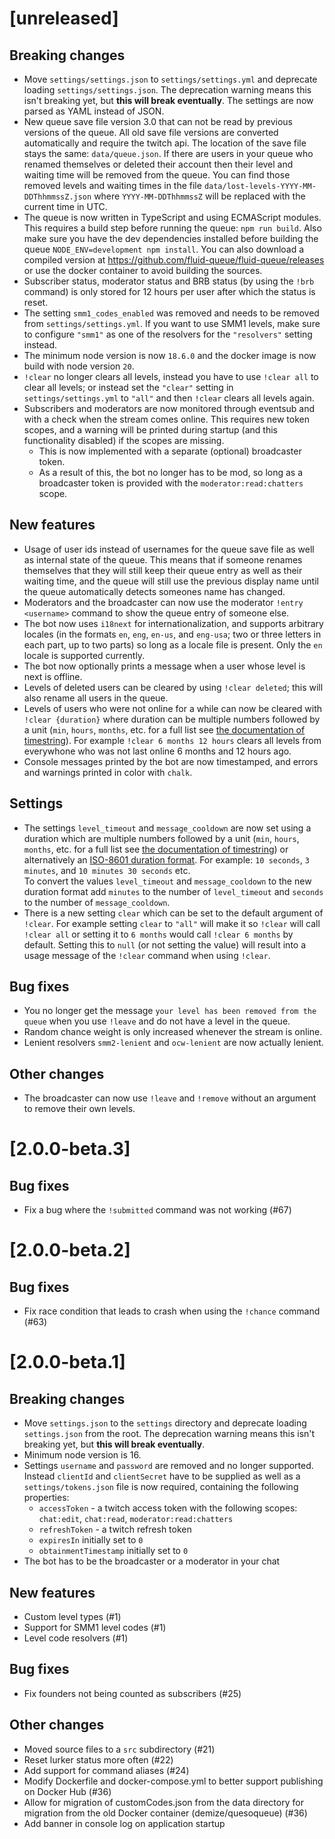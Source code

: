 # [unreleased]

## Breaking changes

- Move `settings/settings.json` to `settings/settings.yml` and deprecate loading
  `settings/settings.json`. The deprecation warning means this isn't breaking
  yet, but **this will break eventually**.
  The settings are now parsed as YAML instead of JSON.
- New queue save file version 3.0 that can not be read by previous versions of the queue.
  All old save file versions are converted automatically and require the twitch api.
  The location of the save file stays the same: `data/queue.json`.
  If there are users in your queue who renamed themselves or deleted their account then their level and waiting time will be removed from the queue.
  You can find those removed levels and waiting times in the file `data/lost-levels-YYYY-MM-DDThhmmssZ.json` where `YYYY-MM-DDThhmmssZ` will be replaced with the current time in UTC.
- The queue is now written in TypeScript and using ECMAScript modules.
  This requires a build step before running the queue: `npm run build`.
  Also make sure you have the dev dependencies installed before building the queue `NODE_ENV=development npm install`.
  You can also download a compiled version at <https://github.com/fluid-queue/fluid-queue/releases> or use the docker container to avoid building the sources.
- Subscriber status, moderator status and BRB status (by using the `!brb` command) is only stored for 12 hours per user after which the status is reset.
- The setting `smm1_codes_enabled` was removed and needs to be removed from `settings/settings.yml`. If you want to use SMM1 levels, make sure to configure `"smm1"` as one of the resolvers for the `"resolvers"` setting instead.
- The minimum node version is now `18.6.0` and the docker image is now build with node version `20`.
- `!clear` no longer clears all levels, instead you have to use `!clear all` to clear all levels; or instead set the `"clear"` setting in `settings/settings.yml` to `"all"` and then `!clear` clears all levels again.
- Subscribers and moderators are now monitored through eventsub and with a check when the stream comes online. This requires new token scopes, and a warning will be printed during startup (and this functionality disabled) if the scopes are missing.
  - This is now implemented with a separate (optional) broadcaster token.
  - As a result of this, the bot no longer has to be mod, so long as a broadcaster token is provided with the `moderator:read:chatters` scope.

## New features

- Usage of user ids instead of usernames for the queue save file as well as internal state of the queue.
  This means that if someone renames themselves that they will still keep their queue entry as well as their waiting time,
  and the queue will still use the previous display name until the queue automatically detects someones name has changed.
- Moderators and the broadcaster can now use the moderator `!entry <username>` command to show the queue entry of someone else.
- The bot now uses `i18next` for internationalization, and supports arbitrary locales (in the formats `en`, `eng`, `en-us`, and `eng-usa`; two or three letters in each part, up to two parts) so long as a locale file is present. Only the `en` locale is supported currently.
- The bot now optionally prints a message when a user whose level is next is offline.
- Levels of deleted users can be cleared by using `!clear deleted`; this will also rename all users in the queue.
- Levels of users who were not online for a while can now be cleared with `!clear {duration}` where duration can be multiple numbers followed by a unit (`min`, `hours`, `months`, etc. for a full list see [the documentation of timestring](https://github.com/mike182uk/timestring/tree/7.0.0#keywords)). For example `!clear 6 months 12 hours` clears all levels from everywhone who was not last online 6 months and 12 hours ago.
- Console messages printed by the bot are now timestamped, and errors and warnings printed in color with `chalk`.

## Settings

- The settings `level_timeout` and `message_cooldown` are now set using a duration which are multiple numbers followed by a unit (`min`, `hours`, `months`, etc. for a full list see [the documentation of timestring](https://github.com/mike182uk/timestring/tree/7.0.0#keywords)) or alternatively an [ISO-8601 duration format](https://js-joda.github.io/js-joda/class/packages/core/src/Duration.js~Duration.html#static-method-parse).
  For example: `10 seconds`, `3 minutes`, and `10 minutes 30 seconds` etc.  
  To convert the values `level_timeout` and `message_cooldown` to the new duration format add `minutes` to the number of `level_timeout` and `seconds` to the number of `message_cooldown`.
- There is a new setting `clear` which can be set to the default argument of `!clear`. For example setting `clear` to `"all"` will make it so `!clear` will call `!clear all` or setting it to `6 months` would call `!clear 6 months` by default. Setting this to `null` (or not setting the value) will result into a usage message of the `!clear` command when using `!clear`.

## Bug fixes

- You no longer get the message `your level has been removed from the queue` when you use `!leave` and do not have a level in the queue.
- Random chance weight is only increased whenever the stream is online.
- Lenient resolvers `smm2-lenient` and `ocw-lenient` are now actually lenient.

## Other changes

- The broadcaster can now use `!leave` and `!remove` without an argument to remove their own levels.

# [2.0.0-beta.3]

## Bug fixes

- Fix a bug where the `!submitted` command was not working (#67)

# [2.0.0-beta.2]

## Bug fixes

- Fix race condition that leads to crash when using the `!chance` command (#63)

# [2.0.0-beta.1]

## Breaking changes

- Move `settings.json` to the `settings` directory and deprecate loading
  `settings.json` from the root. The deprecation warning means this isn't breaking
  yet, but **this will break eventually**.
- Minimum node version is 16.
- Settings `username` and `password` are removed and no longer supported.
  Instead `clientId` and `clientSecret` have to be supplied as well as a `settings/tokens.json` file is now required, containing the following properties:
  - `accessToken` - a twitch access token with the following scopes: `chat:edit`, `chat:read`, `moderator:read:chatters`
  - `refreshToken` - a twitch refresh token
  - `expiresIn` initially set to `0`
  - `obtainmentTimestamp` initially set to `0`
- The bot has to be the broadcaster or a moderator in your chat

## New features

- Custom level types (#1)
- Support for SMM1 level codes (#1)
- Level code resolvers (#1)

## Bug fixes

- Fix founders not being counted as subscribers (#25)

## Other changes

- Moved source files to a `src` subdirectory (#21)
- Reset lurker status more often (#22)
- Add support for command aliases (#24)
- Modify Dockerfile and docker-compose.yml to better support publishing on
  Docker Hub (#36)
- Allow for migration of customCodes.json from the data directory for migration
  from the old Docker container (demize/quesoqueue) (#36)
- Add banner in console log on application startup

